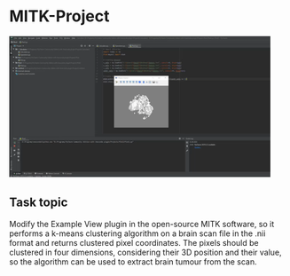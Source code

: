 # MITK-Project

![Image](screenshots/obraz.png)

## Task topic
Modify the Example View plugin in the open-source MITK software, so it performs a k-means clustering algorithm on a brain scan file in the .nii format and returns clustered pixel coordinates. The pixels should be clustered in four dimensions, considering their 3D position and their value, so the algorithm can be used to extract brain tumour from the scan.
